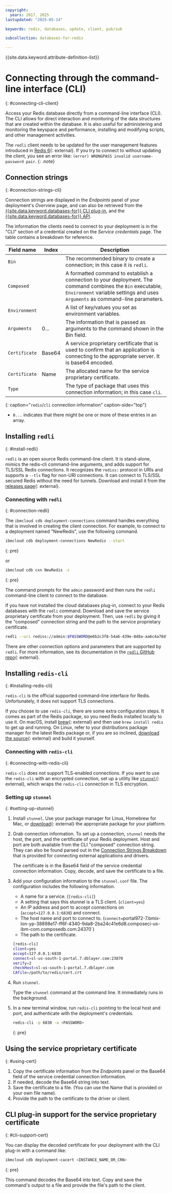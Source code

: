 ```yaml
---
copyright:
  years: 2017, 2025
lastupdated: "2025-05-14"

keywords: redis, databases, update, client, pub/sub

subcollection: databases-for-redis

---
```


{{site.data.keyword.attribute-definition-list}}

# Connecting through the command-line interface (CLI)
{: #connecting-cli-client}

Access your Redis database directly from a command-line interface (CLI). The CLI allows for direct interaction and monitoring of the data structures that are created within the database. It is also useful for administering and monitoring the keyspace and performance, installing and modifying scripts, and other management activities.

The `redli` client needs to be updated for the user management features introduced in [Redis 6](https://github.com/IBM-Cloud/redli/releases){: external}. If you try to connect to without updating the client, you see an error like: `(error) WRONGPASS invalid username-password pair`. 
{: .note}

## Connection strings
{: #connection-strings-cli}

Connection strings are displayed in the _Endpoints_ panel of your deployment's _Overview_ page, and can also be retrieved from the [{{site.data.keyword.databases-for}} CLI plug-in](/docs/databases-cli-plugin?topic=databases-cli-plugin-cdb-reference#deployment-connections), and the [{{site.data.keyword.databases-for}} API](/apidocs/cloud-databases-api/cloud-databases-api-v5#getconnection).

The information the clients need to connect to your deployment is in the "CLI" section of a credential created on the *Service credentials* page. The table contains a breakdown for reference.

| Field name | Index | Description |
| ---------- | ----- | ----------- |
| `Bin` | | The recommended binary to create a connection; in this case it is `redli`. |
| `Composed` | | A formatted command to establish a connection to your deployment. The command combines the `Bin` executable, `Environment` variable settings and uses `Arguments` as command-line parameters. |
| `Environment` | | A list of key/values you set as environment variables. |
| `Arguments` | 0... | The information that is passed as arguments to the command shown in the Bin field. |
| `Certificate` | Base64 | A service proprietary certificate that is used to confirm that an application is connecting to the appropriate server. It is base64 encoded. |
| `Certificate` | Name | The allocated name for the service proprietary certificate. |
| `Type` | | The type of package that uses this connection information; in this case `cli`. |
{: caption="`redis`/`cli` connection information" caption-side="top"}

* `0...` indicates that there might be one or more of these entries in an array.

## Installing `redli`
{: #install-redli}

`redli` is an open source Redis command-line client. It is stand-alone, mimics the redis-cli command-line arguments, and adds support for TLS/SSL Redis connections. It recognizes the `rediss:` protocol in URIs and supports a `--tls` flag for non-URI connections. It can connect to TLS/SSL secured Redis without the need for tunnels. Download and install it from the [releases page](https://github.com/IBM-Cloud/redli/releases){: external}. 

### Connecting with `redli`
{: #connection-redli}

The `ibmcloud cdb deployment-connections` command handles everything that is involved in creating the client connection. For example, to connect to a deployment named "NewRedis", use the following command.

```sh
ibmcloud cdb deployment-connections NewRedis --start
```
{: pre}

or

```sh
ibmcloud cdb cxn NewRedis -s
```
{: pre}

The command prompts for the `admin` password and then runs the `redli` command-line client to connect to the database.

If you have not installed the cloud databases plug-in, connect to your Redis databases with the `redli` command. Download and save the service proprietary certificate from your deployment. Then, use `redli` by giving it the "composed" connection string and the path to the service proprietary certificate. 

```sh
redli --uri rediss://admin:$PASSWORD@e6b2c3f8-54a6-439e-8d8a-aa6c4a78df49.8f7bfd8f3faa4218aec56e069eb46187.databases.appdomain.cloud:32371/0 --certfile /path/to/redis-cert.pem
```

There are other connection options and parameters that are supported by `redli`. For more information, see its documentation in the [`redli` GitHub repo](https://github.com/IBM-Cloud/redli){: external}.

## Installing `redis-cli`
{: #installing-redis-cli}

`redis-cli` is the official supported command-line interface for Redis. Unfortunately, it does not support TLS connections.

If you choose to use `redis-cli`, there are some extra configuration steps. It comes as part of the Redis package, so you need Redis installed locally to use it. On macOS, install [brew](http://brew.sh){: external} and then use `brew install redis` to get up and running. On Linux, refer to your distributions package manager for the latest Redis package or, if you are so inclined, [download the source](http://redis.io/download){: external} and build it yourself. 

### Connecting with `redis-cli`
{: #connecting-with-redis-cli}

`redis-cli` does not support TLS-enabled connections. If you want to use the `redis-cli` with an encrypted connection, set up a utility like [`stunnel`](https://www.stunnel.org/index.html){: external}, which wraps the `redis-cli` connection in TLS encryption.

### Setting up `stunnel`
{: #setting-up-stunnel}

1. Install `stunnel`. Use your package manager for Linux, Homebrew for Mac, or [download](https://www.stunnel.org/downloads.html){: external} the appropriate package for your platform.

2. Grab connection information.
   To set up a connection, `stunnel` needs the host, the port, and the certificate of your Redis deployment. Host and port are both available from the CLI "composed" connection string. They can also be found parsed out in the [Connection Strings Breakdown](/docs/databases-for-redis?topic=databases-for-redis-connection-strings&interface=cli#connection-strings-breakdown) that is provided for connecting external applications and drivers.

   The certificate is in the Base64 field of the service credential connection information. Copy, decode, and save the certificate to a file.

3. Add your configuration information to the `stunnel.conf` file. The configuration includes the following information.
    - A name for a service. (`[redis-cli]`)
    - A setting that says this stunnel is a TLS client. (`client=yes`)
    - An IP address and port to accept connections on (`accept=127.0.0.1:6830`) and connect.
    - The host name and port to connect to. (`connect=`portal972-7.bmix-lon-yp-38898e17-ff6f-4340-9da8-2ba24c41e6d8.composeci-us-ibm-com.composedb.com:24370`)
    - The path to the certificate.
    
    ```sh
    [redis-cli]
    client=yes  
    accept=127.0.0.1:6830  
    connect=sl-us-south-1-portal.7.dblayer.com:23870
    verify=2  
    checkHost=sl-us-south-1-portal.7.dblayer.com 
    CAfile=/path/to/redis/cert.crt
    ```

4. Run `stunnel`.

    Type the `stunnel` command at the command line. It immediately runs in the background.
    
5. In a new terminal window, run `redis-cli` pointing to the local host and port, and authenticate with the deployment's credentials.

    ```sh
    redis-cli -p 6830 -a <PASSWORD>
    ```
    {: pre}

## Using the service proprietary certificate
{: #using-cert}

1. Copy the certificate information from the _Endpoints_ panel or the Base64 field of the service credential connection information.
2. If needed, decode the Base64 string into text.
3. Save the certificate  to a file. (You can use the Name that is provided or your own file name).
4. Provide the path to the certificate to the driver or client.

## CLI plug-in support for the service proprietary certificate
{: #cli-support-cert}

You can display the decoded certificate for your deployment with the CLI plug-in with a command like:

```sh
ibmcloud cdb deployment-cacert <INSTANCE_NAME_OR_CRN>
```
{: pre}

This command decodes the Base64 into text. Copy and save the command's output to a file and provide the file's path to the client.
